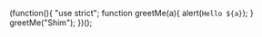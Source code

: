 (function(){
    "use strict";
    function greetMe(a){
        alert(`Hello ${a}`);
    }
    greetMe("Shim");
})();
